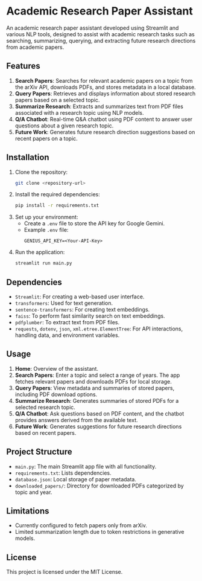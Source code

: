 # Academic Research Paper Assistant

An academic research paper assistant developed using Streamlit and various NLP tools, designed to assist with academic research tasks such as searching, summarizing, querying, and extracting future research directions from academic papers.

## Features

1. **Search Papers**: Searches for relevant academic papers on a topic from the arXiv API, downloads PDFs, and stores metadata in a local database.
2. **Query Papers**: Retrieves and displays information about stored research papers based on a selected topic.
3. **Summarize Research**: Extracts and summarizes text from PDF files associated with a research topic using NLP models.
4. **Q/A Chatbot**: Real-time Q&A chatbot using PDF content to answer user questions about a given research topic.
5. **Future Work**: Generates future research direction suggestions based on recent papers on a topic.

## Installation

1. Clone the repository:
    ```bash
    git clone <repository-url>
    ```
2. Install the required dependencies:
    ```bash
    pip install -r requirements.txt
    ```
3. Set up your environment:
    - Create a `.env` file to store the API key for Google Gemini.
    - Example `.env` file:
      ```
      GENIUS_API_KEY=<Your-API-Key>
      ```
4. Run the application:
    ```bash
    streamlit run main.py
    ```

## Dependencies

- `Streamlit`: For creating a web-based user interface.
- `transformers`: Used for text generation.
- `sentence-transformers`: For creating text embeddings.
- `faiss`: To perform fast similarity search on text embeddings.
- `pdfplumber`: To extract text from PDF files.
- `requests`, `dotenv`, `json`, `xml.etree.ElementTree`: For API interactions, handling data, and environment variables.

## Usage

1. **Home**: Overview of the assistant.
2. **Search Papers**: Enter a topic and select a range of years. The app fetches relevant papers and downloads PDFs for local storage.
3. **Query Papers**: View metadata and summaries of stored papers, including PDF download options.
4. **Summarize Research**: Generates summaries of stored PDFs for a selected research topic.
5. **Q/A Chatbot**: Ask questions based on PDF content, and the chatbot provides answers derived from the available text.
6. **Future Work**: Generates suggestions for future research directions based on recent papers.

## Project Structure

- `main.py`: The main Streamlit app file with all functionality.
- `requirements.txt`: Lists dependencies.
- `database.json`: Local storage of paper metadata.
- `downloaded_papers/`: Directory for downloaded PDFs categorized by topic and year.

## Limitations

- Currently configured to fetch papers only from arXiv.
- Limited summarization length due to token restrictions in generative models.

## License

This project is licensed under the MIT License.
